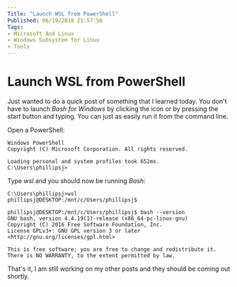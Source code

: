 ```yaml
---
Title: "Launch WSL from PowerShell"
Published: 06/19/2018 21:57:56
Tags: 
- Microsoft And Linux
- Windows Subsystem for Linux
- Tools
---
```

# Launch WSL from PowerShell

Just wanted to do a quick post of something that I learned today. You don't have to launch *Bash for Windows* by clicking the icon or by pressing the start button and typing. You can just as easily run it from the command line. 

Open a PowerShell:

```
Windows PowerShell
Copyright (C) Microsoft Corporation. All rights reserved.

Loading personal and system profiles took 652ms.
C:\Users\phillipsj>
```

Type *wsl* and you should now be running *Bash*:

```
C:\Users\phillipsj>wsl
phillipsj@DESKTOP:/mnt/c/Users/phillipsj$

phillipsj@DESKTOP:/mnt/c/Users/phillipsj$ bash --version
GNU bash, version 4.4.19(1)-release (x86_64-pc-linux-gnu)
Copyright (C) 2016 Free Software Foundation, Inc.
License GPLv3+: GNU GPL version 3 or later <http://gnu.org/licenses/gpl.html>

This is free software; you are free to change and redistribute it.
There is NO WARRANTY, to the extent permitted by law.
```

That's it, I am still working on my other posts and they should be coming out shortly.